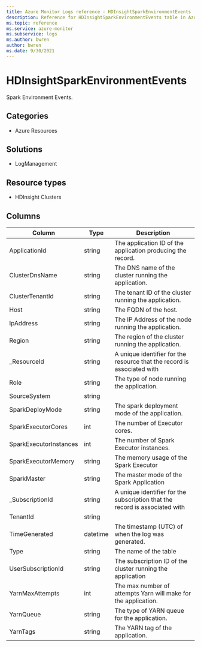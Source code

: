 ```yaml
---
title: Azure Monitor Logs reference - HDInsightSparkEnvironmentEvents
description: Reference for HDInsightSparkEnvironmentEvents table in Azure Monitor Logs.
ms.topic: reference
ms.service: azure-monitor
ms.subservice: logs
ms.author: bwren
author: bwren
ms.date: 9/30/2021
---
```


# HDInsightSparkEnvironmentEvents

 Spark Environment Events.

## Categories

- Azure Resources
## Solutions

- LogManagement
## Resource types

- HDInsight Clusters




## Columns

| Column | Type | Description |
| --- | --- | --- |
| ApplicationId | string | The application ID of the application producing the record. |
| ClusterDnsName | string | The DNS name of the cluster running the application. |
| ClusterTenantId | string | The tenant ID of the cluster running the application. |
| Host | string | The FQDN of the host. |
| IpAddress | string | The IP Address of the node running the application. |
| Region | string | The region of the cluster running the application. |
| _ResourceId | string | A unique identifier for the resource that the record is associated with |
| Role | string | The type of node running the application. |
| SourceSystem | string |  |
| SparkDeployMode | string | The spark deployment mode of the application. |
| SparkExecutorCores | int | The number of Executor cores. |
| SparkExecutorInstances | int | The number of Spark Executor instances. |
| SparkExecutorMemory | string | The memory usage of the Spark Executor |
| SparkMaster | string | The master mode of the Spark Application |
| _SubscriptionId | string | A unique identifier for the subscription that the record is associated with |
| TenantId | string |  |
| TimeGenerated | datetime | The timestamp (UTC) of when the log was generated. |
| Type | string | The name of the table |
| UserSubscriptionId | string | The subscription ID of the cluster running the application |
| YarnMaxAttempts | int | The max number of attempts Yarn will make for the application. |
| YarnQueue | string | The type of YARN queue for the application. |
| YarnTags | string | The YARN tag of the application. |
